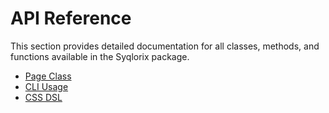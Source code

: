 # API Reference

This section provides detailed documentation for all classes, methods, and functions available in the Syqlorix package.

- [Page Class](page-class.md)
- [CLI Usage](cli-usage.md)
- [CSS DSL](css-dsl.md)